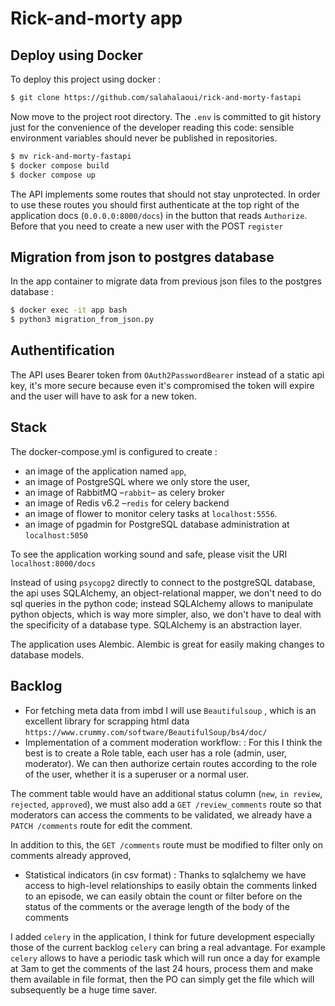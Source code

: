 # Rick-and-morty app

## Deploy using Docker

To deploy this project using docker :

```bash
$ git clone https://github.com/salahalaoui/rick-and-morty-fastapi
```

Now move to the project root directory. The `.env` is committed to git history
just for the convenience of the developer reading this code: sensible environment variables should never be published in repositories.

```bash
$ mv rick-and-morty-fastapi
$ docker compose build
$ docker compose up
```

The API implements some routes that should not stay unprotected. In order to use these routes you should first authenticate at the top right of the application docs (`0.0.0.0:8000/docs`) in the button that reads `Authorize`. Before that you need to create a new user with the POST `register`

## Migration from json to postgres database

In the app container to migrate data from previous json files to the postgres database :

```bash
$ docker exec -it app bash
$ python3 migration_from_json.py
```

## Authentification

The API uses Bearer token from `OAuth2PasswordBearer` instead of a static api key, it's more secure because even it's compromised the token will expire and the user will have to ask for a new token.

## Stack

The docker-compose.yml is configured to create :

- an image of the application named `app`,
- an image of PostgreSQL where we only store the user,
- an image of RabbitMQ –`rabbit`– as celery broker
- an image of Redis v6.2 –`redis` for celery backend
- an image of flower to monitor celery tasks at `localhost:5556`.
- an image of pgadmin for PostgreSQL database administration at `localhost:5050`

To see the application working sound and safe, please visit the URI `localhost:8000/docs`

Instead of using `psycopg2` directly to connect to the postgreSQL database, the api uses SQLAlchemy, an object-relational mapper, we don't need to do sql queries in the python code; instead SQLAlchemy allows to manipulate python objects, which is way more simpler, also, we don't have to deal with the specificity of a database type. SQLAlchemy is an abstraction layer.

The application uses Alembic. Alembic is great for easily making changes to database models.

## Backlog

- For fetching meta data from imbd I will use `Beautifulsoup` , which is an excellent library for scrapping html data `https://www.crummy.com/software/BeautifulSoup/bs4/doc/`
- Implementation of a comment moderation workflow: : For this I think the best is to create a Role table, each user has a role (admin, user, moderator). We can then authorize certain routes according to the role of the user, whether it is a superuser or a normal user.

The comment table would have an additional status column (`new`, `in review`, `rejected`, `approved`), we must also add a `GET /review_comments` route so that moderators can access the comments to be validated, we already have a `PATCH /comments` route for edit the comment.

In addition to this, the `GET /comments` route must be modified to filter only on comments already approved,

- Statistical indicators (in csv format) : Thanks to sqlalchemy we have access to high-level relationships to easily obtain the comments linked to an episode, we can easily obtain the count or filter before on the status of the comments or the average length of the body of the comments

I added `celery` in the application, I think for future development especially those of the current backlog `celery` can bring a real advantage. For example `celery` allows to have a periodic task which will run once a day for example at 3am to get the comments of the last 24 hours, process them and make them available in file format, then the PO can simply get the file which will subsequently be a huge time saver.
